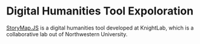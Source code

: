 # **Digital Humanities Tool Expoloration**

[StoryMap.JS](https://storymap.knightlab.com) is a digital humanities tool developed at KnightLab, which is a collaborative lab out of Northwestern University. 
